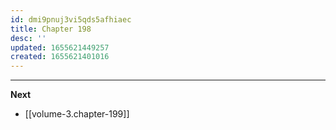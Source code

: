 ```yaml
---
id: dmi9pnuj3vi5qds5afhiaec
title: Chapter 198
desc: ''
updated: 1655621449257
created: 1655621401016
---
```




____

**Next**
* [[volume-3.chapter-199]]